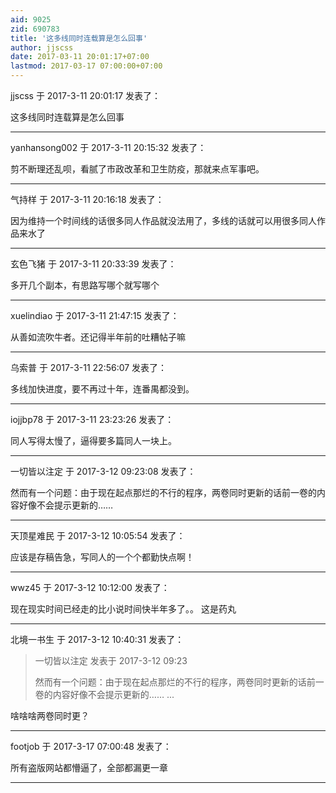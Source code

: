 ```yaml
---
aid: 9025
zid: 690783
title: '这多线同时连载算是怎么回事'
author: jjscss
date: 2017-03-11 20:01:17+07:00
lastmod: 2017-03-17 07:00:00+07:00
---
```


jjscss 于 2017-3-11 20:01:17 发表了：

这多线同时连载算是怎么回事

---------

yanhansong002 于 2017-3-11 20:15:32 发表了：

剪不断理还乱呗，看腻了市政改革和卫生防疫，那就来点军事吧。

---------

气持样 于 2017-3-11 20:16:18 发表了：

因为维持一个时间线的话很多同人作品就没法用了，多线的话就可以用很多同人作品来水了

---------

玄色飞猪 于 2017-3-11 20:33:39 发表了：

多开几个副本，有思路写哪个就写哪个

---------

xuelindiao 于 2017-3-11 21:47:15 发表了：

从善如流吹牛者。还记得半年前的吐糟帖子嘛

---------

乌索普 于 2017-3-11 22:56:07 发表了：

多线加快进度，要不再过十年，连番禺都没到。

---------

iojjbp78 于 2017-3-11 23:23:26 发表了：

同人写得太慢了，逼得要多篇同人一块上。

---------

一切皆以注定 于 2017-3-12 09:23:08 发表了：

然而有一个问题：由于现在起点那烂的不行的程序，两卷同时更新的话前一卷的内容好像不会提示更新的……

---------

天顶星难民 于 2017-3-12 10:05:54 发表了：

应该是存稿告急，写同人的一个个都勤快点啊！

---------

wwz45 于 2017-3-12 10:12:00 发表了：

现在现实时间已经走的比小说时间快半年多了。。 这是药丸

---------

北境一书生 于 2017-3-12 10:40:31 发表了：

> 一切皆以注定 发表于 2017-3-12 09:23
> 
> 然而有一个问题：由于现在起点那烂的不行的程序，两卷同时更新的话前一卷的内容好像不会提示更新的…… ...



啥啥啥两卷同时更？

---------

footjob 于 2017-3-17 07:00:48 发表了：

所有盗版网站都懵逼了，全部都漏更一章

---------

